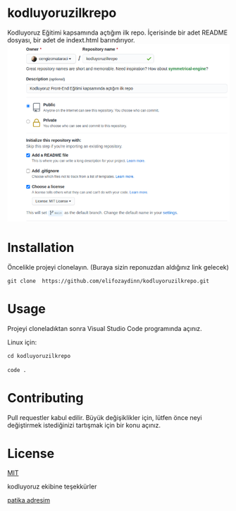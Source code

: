 # kodluyoruzilkrepo
Kodluyoruz Eğitimi kapsamında açtığım ilk repo. İçerisinde bir adet README dosyası, bir adet de indext.html barındırıyor.
![proje görseli](https://raw.githubusercontent.com/Kodluyoruz/taskforce/main/git/odev1/figures/github.png)
# Installation 
Öncelikle projeyi clonelayın. (Buraya sizin reponuzdan aldığınız link gelecek)

```
git clone  https://github.com/elifozaydinn/kodluyoruzilkrepo.git
```
# Usage
Projeyi cloneladıktan sonra Visual Studio Code programında açınız.

Linux için:
```
cd kodluyoruzilkrepo

code .
```
# Contributing

Pull requestler kabul edilir. Büyük değişiklikler için, lütfen önce neyi değiştirmek istediğinizi tartışmak için bir konu açınız.

# License

[MIT](https://choosealicense.com/licenses/mit/)

kodluyoruz ekibine teşekkürler

[patika adresim](https://app.patika.dev/elifozaydin) 
